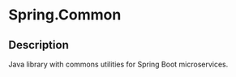 # Spring.Common

**Description**
----------------

Java library with commons utilities for Spring Boot microservices. 
